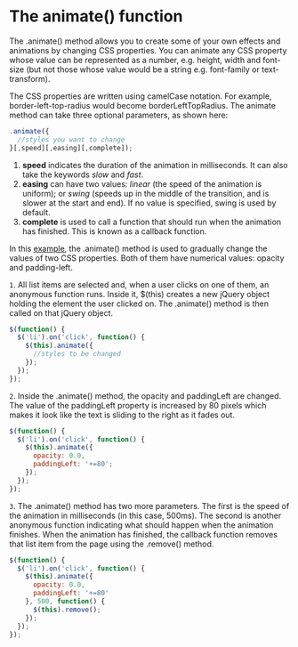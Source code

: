 # The animate() function

The .animate() method allows you to create some of your own effects and animations by changing CSS properties. You can animate any CSS property whose value can be represented as a number, e.g. height, width and font-size (but not those whose value would be a string e.g. font-family or text-transform).

The CSS properties are written using camelCase notation. For example, border-left-top-radius would become borderLeftTopRadius. The animate method can take three optional parameters, as shown here:

```js
.animate({
  //styles you want to change
}[,speed][,easing][,complete]);
```

1. **speed** indicates the duration of the animation in milliseconds. It can also take the keywords *slow* and *fast*.
2. **easing** can have two values: *linear* (the speed of the animation is uniform); or *swing* (speeds up in the middle of the transition, and is slower at the start and end). If no value is specified, swing is used by default.
3. **complete** is used to call a function that should run when the animation has finished. This is known as a callback function.

In this <a href="archives/examples/animate.html" target = "_ blank">example</a>, the .animate() method is used to gradually change the values of two CSS properties. Both of them have numerical values: opacity and padding-left.

`1`. All list items are selected and, when a user clicks on one of them, an anonymous function runs. Inside it, $(this) creates a new jQuery object holding the element the user clicked on. The .animate() method is then called on that jQuery object.

```js
$(function() {
  $('li').on('click', function() {
    $(this).animate({
      //styles to be changed
    });
  });
});
```

`2`. Inside the .animate() method, the opacity and paddingLeft are changed. The value of the paddingLeft property is increased by 80 pixels which makes it look like the text is sliding to the right as it fades out.

```js
$(function() {
  $('li').on('click', function() {
    $(this).animate({
      opacity: 0.0,
      paddingLeft: '+=80';
    });
  });
});
```

`3`. The .animate() method has two more parameters. The first is the speed of the animation in milliseconds (in this case, 500ms). The second is another anonymous function indicating what should happen when the animation finishes. When the animation has finished, the callback function removes that list item from the page using the .remove() method.

```js
$(function() {
  $('li').on('click', function() {
    $(this).animate({
      opacity: 0.0,
      paddingLeft: '+=80'
    }, 500, function() {
      $(this).remove();
    });
  });
});
```
